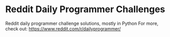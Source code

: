 # Reddit Daily Programmer Challenges
Reddit daily programmer challenge solutions, mostly in Python 
For more, check out:  https://www.reddit.com/r/dailyprogrammer/
